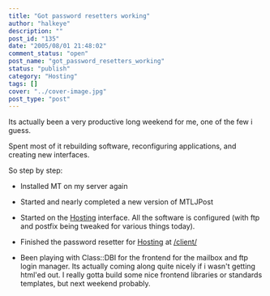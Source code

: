 ```yaml
---
title: "Got password resetters working"
author: "halkeye"
description: ""
post_id: "135"
date: "2005/08/01 21:48:02"
comment_status: "open"
post_name: "got_password_resetters_working"
status: "publish"
category: "Hosting"
tags: []
cover: "../cover-image.jpg"
post_type: "post"
---
```


Its actually been a very productive long weekend for me, one of the few i guess.  

Spent most of it rebuilding software, reconfiguring applications, and creating new interfaces.  

So step by step:

* Installed MT on my server again  

* Started and nearly completed a new version of MTLJPost  

* Started on the [Hosting](http://hosting.kodekoan.com) interface. All the software is configured (with ftp and postfix being tweaked for various things today).  

* Finished the password resetter for [Hosting](http://hosting.kodekoan.com) at [/client/](http://hosting.kodekoan.com/client/)  

* Been playing with Class::DBI for the frontend for the mailbox and ftp login manager. Its actually coming along quite nicely if i wasn't getting html'ed out. I really gotta build some nice frontend libraries or standards templates, but next weekend probably.